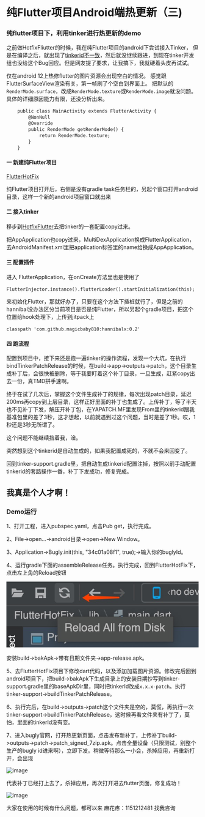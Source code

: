 # 纯Flutter项目Android端热更新（三)

### 纯flutter项目下，利用tinker进行热更新的demo


之前做HotfixFliutter的时候，我在纯Flutter项目的android下尝试接入Tinker，
但是在编译之后，就出现了[tinkerid不一致](https://github.com/Tencent/tinker/issues/1422)，然后就没继续跟进，到现在tinker开发组也没给这个Bug回应。但是网友提了要求，让我搞下，我就硬着头皮再试试。 

仅在android 12上热修flutter的图片资源会出现空白的情况。
感觉跟FlutterSurfaceView渲染有关，第一帧刷了个空白到界面上。
把默认的`RenderMode.surface`，改成`RenderMode.texture`或`RenderMode.image`就没问题。
具体的详细原因能力有限，还没分析出来。

```
	public class MainActivity extends FlutterActivity {
	    @NonNull
	    @Override
	    public RenderMode getRenderMode() {
	        return RenderMode.texture;
	    }
	}

```

 

#### 一 新建纯Flutter项目  
[FlutterHotFix](https://github.com/magicbaby810/FlutterHotFix)  

纯Flutter项目打开后，右侧是没有gradle task任务栏的，另起个窗口打开android目录，这样一个新的android项目窗口就出来  

#### 二 接入tinker 
移步到[HotfixFlutter](https://github.com/magicbaby810/HotfixFlutter)去把tinker的一套配置copy过来。  

把AppApplication也copy过来，MultiDexApplication换成FlutterApplication，去AndroidManifest.xml里把application标签里的name给换成AppApplication。 


#### 三 配置插件
进入 FlutterApplication，在onCreate方法里也是使用了   

```
FlutterInjector.instance().flutterLoader().startInitialization(this);
```
来初始化Flutter，那就好办了，只要在这个方法下插桩就行了，但是之前的hannibal没办法区分当前项目是否是纯Flutter，所以另起个gradle项目，把这个位置给hook处理下，上传到jitpack上  

```
classpath 'com.github.magicbaby810:hannibalx:0.2'
```
#### 四 跑流程
配置到项目中，接下来还是跑一遍tinker的操作流程，发现一个大坑，在执行bindTinkerPatchRelease的时候，在build->app->outputs->patch，这个目录生成补丁后，会很快被删除，等于我要盯着这个补丁目录，一旦生成，赶紧copy出去一份，真TMD拼手速啊。

终于在试了几次后，掌握这个文件生成补丁的规律，每次出现patch目录，延迟200ms再copy到上层目录，这样正好里面的补丁也生成了。上传补丁，等了半天也不见补丁下发，解压开补丁包，在YAPATCH.MF里发现From里的tinkerid跟我基准包里的差了3秒，这才想起，以前就遇到过这个问题，当时是差了1秒。哎，1秒还是3秒无所谓了。  

这个问题不能继续挡着我，淦。  

突然想到这个tinkerid是自动生成的，如果我配置成死的，不就不会来回变了。  
    
回到tinker-support.gradle里，把自动生成tinkerid配置注掉，按照以前手动配置tinkerid的套路操作一番，补丁下发成功，修复完成。

## 我真是个人才啊！

### Demo运行
1、打开工程，进入pubspec.yaml，点击Pub get，执行完成。  

2、File->open...->android目录->open->New Window。
  
3、Application->Bugly.init(this, "34c01a08f1", true);->输入你的buglyId。

4、运行gradle下面的assembleRelease任务。执行完成，回到FlutterHotFix下，点击左上角的Reload按钮 

![image](https://github.com/magicbaby810/FlutterHotFix/blob/master/screenshots/1624542146075.jpg)  

安装build->bakApk->带有日期文件夹->app-release.apk。   

5、去FlutterHotFix项目下修改dart代码，以及添加加载图片资源。修改完后回到android项目下，把build->bakApk下生成目录上的安装日期抄写到tinker-support.gradle里的baseApkDir里，同时把tinkerId改成`x.x.x-patch`。执行tinker-support->buildTinkerPatchRelease。

6、执行完后，在build->outputs->patch这个文件夹是空的，莫慌，再执行一次tinker-support->buildTinkerPatchRelease，这时候再看文件夹有补丁了，莫怕，里面的tinkerId没有变。

7、进入bugly官网，打开热更新页面，点击发布新补丁，上传补丁build->outputs->patch->patch_signed_7zip.apk。点击全量设备（只限测试，别整个生产的bugly id进来啊），立即下发。稍微等待那么一小会，杀掉应用，再重新打开，会出现 

![image](https://github.com/magicbaby810/HotfixFlutter/blob/master/screenshot/QQ20200624-191212@2x.png)

代表补丁已经打上去了，杀掉应用，再次打开进去flutter页面，修复成功！

![image](https://github.com/magicbaby810/HotfixFlutter/blob/master/screenshot/WX20200629-103028.png)


大家在使用的时候有什么问题，都可以来 麻花疼：1151212481 找我咨询
